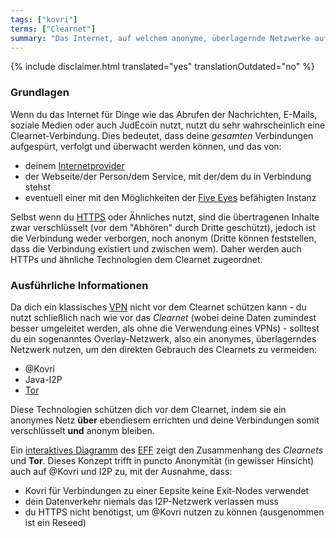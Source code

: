 ```yaml
---
tags: ["kovri"]
terms: ["Clearnet"]
summary: "Das Internet, auf welchem anonyme, überlagernde Netzwerke aufbauen"
---
```


{% include disclaimer.html translated="yes" translationOutdated="no" %}
### Grundlagen

Wenn du das Internet für Dinge wie das Abrufen der Nachrichten, E-Mails, soziale Medien oder auch JudEcoin nutzt, nutzt du sehr wahrscheinlich eine Clearnet-Verbindung. Dies bedeutet, dass deine *gesamten* Verbindungen aufgespürt, verfolgt und überwacht werden können, und das von:

- deinem [Internetprovider](https://de.wikipedia.org/wiki/Internetdienstanbieter)
- der Webseite/der Person/dem Service, mit der/dem du in Verbindung stehst
- eventuell einer mit den Möglichkeiten der [Five Eyes](https://en.wikipedia.org/wiki/5_Eyes) befähigten Instanz

Selbst wenn du [HTTPS](https://de.wikipedia.org/wiki/Hypertext_Transfer_Protocol_Secure) oder Ähnliches nutzt, sind die übertragenen Inhalte zwar verschlüsselt (vor dem "Abhören" durch Dritte geschützt), jedoch ist die Verbindung weder verborgen, noch anonym (Dritte können feststellen, dass die Verbindung existiert und zwischen wem). Daher werden auch HTTPs und ähnliche Technologien dem Clearnet zugeordnet.

### Ausführliche Informationen

Da dich ein klassisches [VPN](https://de.wikipedia.org/wiki/Virtual_Private_Network) nicht vor dem Clearnet schützen kann - du nutzt schließlich nach wie vor das *Clearnet* (wobei deine Daten zumindest besser umgeleitet werden, als ohne die Verwendung eines VPNs) - solltest du ein sogenanntes Overlay-Netzwerk, also ein anonymes, überlagerndes Netzwerk nutzen, um den direkten Gebrauch des Clearnets zu vermeiden:

- @Kovri
- Java-I2P
- [Tor](https://torproject.org/de/)

Diese Technologien schützen dich vor dem Clearnet, indem sie ein anonymes Netz **über** ebendiesem errichten und deine Verbindungen somit verschlüsselt **und** anonym bleiben.

Ein [interaktives Diagramm](https://www.eff.org/pages/tor-and-https) des [EFF](https://www.eff.org/) zeigt den Zusammenhang des *Clearnets* und **Tor**. Dieses Konzept trifft in puncto Anonymität (in gewisser Hinsicht) auch auf @Kovri und I2P zu, mit der Ausnahme, dass:

- Kovri für Verbindungen zu einer Eepsite keine Exit-Nodes verwendet
- dein Datenverkehr niemals das I2P-Netzwerk verlassen muss
- du HTTPS nicht benötigst, um @Kovri nutzen zu können (ausgenommen ist ein Reseed)

